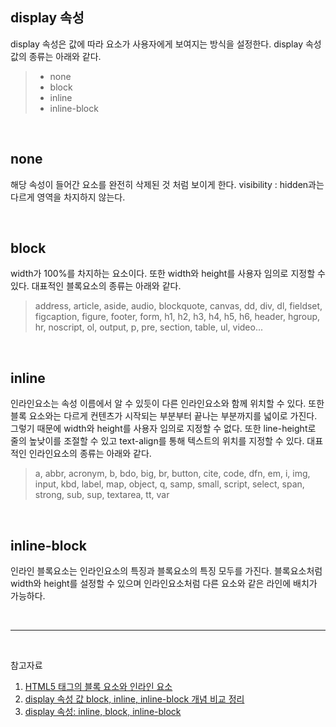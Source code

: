## display 속성

display 속성은 값에 따라 요소가 사용자에게 보여지는 방식을 설정한다.
display 속성 값의 종류는 아래와 같다.

> - none
> - block
> - inline
> - inline-block

<br>

## none

해당 속성이 들어간 요소를 완전히 삭제된 것 처럼 보이게 한다.
visibility : hidden과는 다르게 영역을 차지하지 않는다.

<br>

## block

width가 100%를 차지하는 요소이다.
또한 width와 height를 사용자 임의로 지정할 수 있다.
대표적인 블록요소의 종류는 아래와 같다.

> address, article, aside, audio, blockquote, canvas, dd, div, dl, fieldset, figcaption, figure, footer, form, h1, h2, h3, h4, h5, h6, header, hgroup, hr, noscript, ol, output, p, pre, section, table, ul, video...

<br>

## inline

인라인요소는 속성 이름에서 알 수 있듯이 다른 인라인요소와 함께 위치할 수 있다.
또한 블록 요소와는 다르게 컨텐츠가 시작되는 부분부터 끝나는 부분까지를 넓이로 가진다.
그렇기 때문에 width와 height를 사용자 임의로 지정할 수 없다.
또한 line-height로 줄의 높낮이를 조절할 수 있고 text-align를 통해 텍스트의 위치를 지정할 수 있다.
대표적인 인라인요소의 종류는 아래와 같다.

> a, abbr, acronym, b, bdo, big, br, button, cite, code, dfn, em, i, img, input, kbd, label, map, object, q, samp, small, script, select, span, strong, sub, sup, textarea, tt, var

<br>

## inline-block

인라인 블록요소는 인라인요소의 특징과 블록요소의 특징 모두를 가진다.
블록요소처럼 width와 height를 설정할 수 있으며 인라인요소처럼 다른 요소와 같은 라인에 배치가 가능하다.

<br>

---

<br>

참고자료

1. <a href="https://ux.stories.pe.kr/44" target='_blank'>HTML5 태그의 블록 요소와 인라인 요소</a>
2. <a href="http://triki.net/css-display-block-inline-inline-block" target='_blank'>display 속성 값 block, inline, inline-block 개념 비교 정리</a>
3. <a href="https://www.daleseo.com/css-display-inline-block/" target='_blank'>display 속성: inline, block, inline-block</a>
